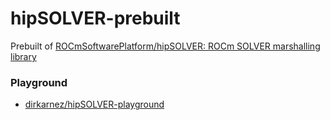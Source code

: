 hipSOLVER-prebuilt
==================
Prebuilt of [ROCmSoftwarePlatform/hipSOLVER: ROCm SOLVER marshalling library](https://github.com/ROCmSoftwarePlatform/hipSOLVER)

### Playground
- [dirkarnez/hipSOLVER-playground](https://github.com/dirkarnez/hipSOLVER-playground)